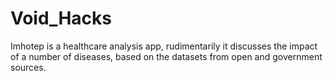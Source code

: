 # Void_Hacks
Imhotep is a healthcare analysis app, rudimentarily it discusses the impact of a number of diseases, based on the datasets from open and government sources.
